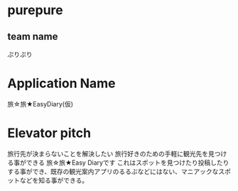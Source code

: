 # purepure

## team name
ぷりぷり

# Application Name
旅☆旅★EasyDiary(仮)

# Elevator pitch
旅行先が決まらないことを解決したい
旅行好きのための手軽に観光先を見つける事ができる
旅☆旅★Easy Diaryです
これはスポットを見つけたり投稿したりする事ができ、既存の観光案内アプリのるるぶなどにはない、マニアックなスポットなどを知る事ができる。
